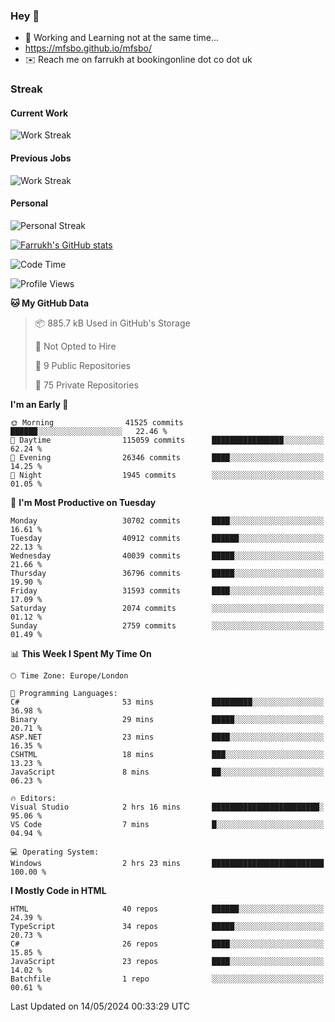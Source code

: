 ### Hey 👋

- 🏃 Working and Learning not at the same time...
- https://mfsbo.github.io/mfsbo/
- ✉️ Reach me on farrukh at bookingonline dot co dot uk

### Streak
#### Current Work
![Work Streak](https://streak-stats.demolab.com/?user=mfsbo)
#### Previous Jobs
![Work Streak](https://streak-stats.demolab.com/?user=farrukhcw)
#### Personal
![Personal Streak](https://streak-stats.demolab.com/?user=farrukhsubhani)

[![Farrukh's GitHub stats](https://github-readme-stats.vercel.app/api?username=mfsbo&hide=stars&count_private=true)](https://github.com/mfsbo/)

<!--START_SECTION:waka-->
![Code Time](http://img.shields.io/badge/Code%20Time-620%20hrs%2059%20mins-blue)

![Profile Views](http://img.shields.io/badge/Profile%20Views-1-blue)

**🐱 My GitHub Data** 

> 📦 885.7 kB Used in GitHub's Storage 
 > 
> 🚫 Not Opted to Hire
 > 
> 📜 9 Public Repositories 
 > 
> 🔑 75 Private Repositories 
 > 
**I'm an Early 🐤** 

```text
🌞 Morning                41525 commits       ██████░░░░░░░░░░░░░░░░░░░   22.46 % 
🌆 Daytime                115059 commits      ████████████████░░░░░░░░░   62.24 % 
🌃 Evening                26346 commits       ████░░░░░░░░░░░░░░░░░░░░░   14.25 % 
🌙 Night                  1945 commits        ░░░░░░░░░░░░░░░░░░░░░░░░░   01.05 % 
```
📅 **I'm Most Productive on Tuesday** 

```text
Monday                   30702 commits       ████░░░░░░░░░░░░░░░░░░░░░   16.61 % 
Tuesday                  40912 commits       ██████░░░░░░░░░░░░░░░░░░░   22.13 % 
Wednesday                40039 commits       █████░░░░░░░░░░░░░░░░░░░░   21.66 % 
Thursday                 36796 commits       █████░░░░░░░░░░░░░░░░░░░░   19.90 % 
Friday                   31593 commits       ████░░░░░░░░░░░░░░░░░░░░░   17.09 % 
Saturday                 2074 commits        ░░░░░░░░░░░░░░░░░░░░░░░░░   01.12 % 
Sunday                   2759 commits        ░░░░░░░░░░░░░░░░░░░░░░░░░   01.49 % 
```


📊 **This Week I Spent My Time On** 

```text
🕑︎ Time Zone: Europe/London

💬 Programming Languages: 
C#                       53 mins             █████████░░░░░░░░░░░░░░░░   36.98 % 
Binary                   29 mins             █████░░░░░░░░░░░░░░░░░░░░   20.71 % 
ASP.NET                  23 mins             ████░░░░░░░░░░░░░░░░░░░░░   16.35 % 
CSHTML                   18 mins             ███░░░░░░░░░░░░░░░░░░░░░░   13.23 % 
JavaScript               8 mins              ██░░░░░░░░░░░░░░░░░░░░░░░   06.23 % 

🔥 Editors: 
Visual Studio            2 hrs 16 mins       ████████████████████████░   95.06 % 
VS Code                  7 mins              █░░░░░░░░░░░░░░░░░░░░░░░░   04.94 % 

💻 Operating System: 
Windows                  2 hrs 23 mins       █████████████████████████   100.00 % 
```

**I Mostly Code in HTML** 

```text
HTML                     40 repos            ██████░░░░░░░░░░░░░░░░░░░   24.39 % 
TypeScript               34 repos            █████░░░░░░░░░░░░░░░░░░░░   20.73 % 
C#                       26 repos            ████░░░░░░░░░░░░░░░░░░░░░   15.85 % 
JavaScript               23 repos            ████░░░░░░░░░░░░░░░░░░░░░   14.02 % 
Batchfile                1 repo              ░░░░░░░░░░░░░░░░░░░░░░░░░   00.61 % 
```




 Last Updated on 14/05/2024 00:33:29 UTC
<!--END_SECTION:waka-->
<!--
**mfsbo/mfsbo** is a ✨ _special_ ✨ repository because its `README.md` (this file) appears on your GitHub profile.

Here are some ideas to get you started:

- 🔭 I’m currently working on ...
- 🌱 I’m currently learning ...
- 👯 I’m looking to collaborate on ...
- 🤔 I’m looking for help with ...
- 💬 Ask me about ...
- 📫 How to reach me: ...
- 😄 Pronouns: ...
- ⚡ Fun fact: ...
-->
